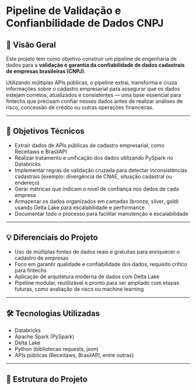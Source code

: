 # Pipeline de Validação e Confianbilidade de Dados CNPJ

## 🚀 Visão Geral

Este projeto tem como objetivo construir um pipeline de engenharia de dados para a **validação e garantia da confiabilidade de dados cadastrais de empresas brasileiras (CNPJ)**. 

Utilizando múltiplas APIs públicas, o pipeline extrai, transforma e cruza informações sobre o cadastro empresarial para assegurar que os dados estejam corretos, atualizados e consistentes — uma base essencial para fintechs que precisam confiar nesses dados antes de realizar análises de risco, concessão de crédito ou outras operações financeiras.

---

## 🎯 Objetivos Técnicos

- Extrair dados de APIs públicas de cadastro empresarial, como Receitaws e BrasilAPI  
- Realizar tratamento e unificação dos dados utilizando PySpark no Databricks  
- Implementar regras de validação cruzada para detectar inconsistências cadastrais (exemplo: divergência de CNAE, situação cadastral ou endereço)  
- Gerar métricas que indicam o nível de confiança nos dados de cada empresa  
- Armazenar os dados organizados em camadas (bronze, silver, gold) usando Delta Lake para escalabilidade e performance  
- Documentar todo o processo para facilitar manutenção e escalabilidade

---

## 💡 Diferenciais do Projeto

- Uso de múltiplas fontes de dados reais e gratuitas para enriquecer o cadastro de empresas  
- Foco em garantir qualidade e confiabilidade dos dados, requisito crítico para fintechs  
- Aplicação de arquitetura moderna de dados com Delta Lake  
- Pipeline modular, reutilizável e pronto para ser ampliado com etapas futuras, como avaliação de risco ou machine learning

---

## 🛠 Tecnologias Utilizadas

- Databricks 
- Apache Spark (PySpark)  
- Delta Lake  
- Python (bibliotecas requests, json)  
- APIs públicas (Receitaws, BrasilAPI, entre outras)

---

## 📁 Estrutura do Projeto

